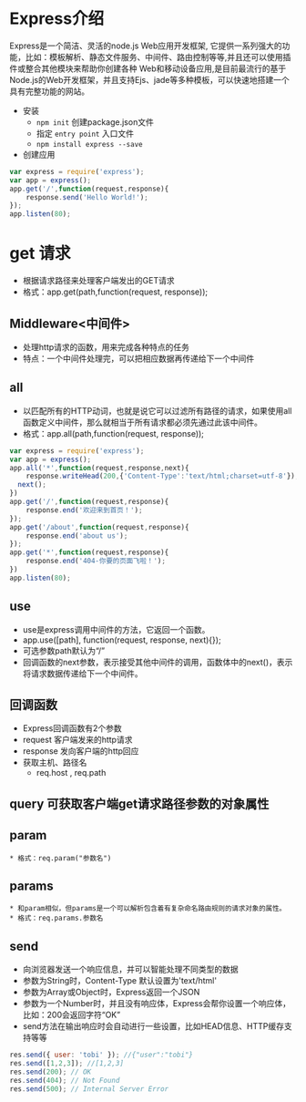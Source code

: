 # Express介绍
Express是一个简洁、灵活的node.js Web应用开发框架, 它提供一系列强大的功能，比如：模板解析、静态文件服务、中间件、路由控制等等,并且还可以使用插件或整合其他模块来帮助你创建各种 Web和移动设备应用,是目前最流行的基于Node.js的Web开发框架，并且支持Ejs、jade等多种模板，可以快速地搭建一个具有完整功能的网站。

- 安装
    * `npm init` 创建package.json文件
    * 指定 `entry point` 入口文件
    * `npm install express --save`
- 创建应用
```javascript
var express = require('express');
var app = express();
app.get('/',function(request,response){
	response.send('Hello World!');
});
app.listen(80);
```

# get 请求
- 根据请求路径来处理客户端发出的GET请求
- 格式：app.get(path,function(request, response));

## Middleware<中间件>
- 处理http请求的函数，用来完成各种特点的任务
- 特点：一个中间件处理完，可以把相应数据再传递给下一个中间件

## all
- 以匹配所有的HTTP动词，也就是说它可以过滤所有路径的请求，如果使用all函数定义中间件，那么就相当于所有请求都必须先通过此该中间件。
- 格式：app.all(path,function(request, response));

```javascript
var express = require('express');
var app = express();
app.all('*',function(request,response,next){
	response.writeHead(200,{'Content-Type':'text/html;charset=utf-8'});
  next();
})
app.get('/',function(request,response){
	response.end('欢迎来到首页！');
});
app.get('/about',function(request,response){
	response.end('about us');
});
app.get('*',function(request,response){
	response.end('404-你要的页面飞啦！');
})
app.listen(80);
```

## use
- use是express调用中间件的方法，它返回一个函数。
- app.use([path], function(request, response, next){});
- 可选参数path默认为“/”
- 回调函数的next参数，表示接受其他中间件的调用，函数体中的next()，表示将请求数据传递给下一个中间件。

## 回调函数
- Express回调函数有2个参数
- request 客户端发来的http请求
- response 发向客户端的http回应
- 获取主机、路径名
    * req.host , req.path
## query 可获取客户端get请求路径参数的对象属性
## param
    * 格式：req.param("参数名")
## params
    * 和param相似，但params是一个可以解析包含着有复杂命名路由规则的请求对象的属性。
    * 格式：req.params.参数名

## send
- 向浏览器发送一个响应信息，并可以智能处理不同类型的数据
- 参数为String时，Content-Type 默认设置为'text/html'
- 参数为Array或Object时，Express返回一个JSON
- 参数为一个Number时，并且没有响应体，Express会帮你设置一个响应体，比如：200会返回字符“OK”
- send方法在输出响应时会自动进行一些设置，比如HEAD信息、HTTP缓存支持等等

```javascript
res.send({ user: 'tobi' }); //{"user":"tobi"}
res.send([1,2,3]); //[1,2,3]
res.send(200); // OK
res.send(404); // Not Found
res.send(500); // Internal Server Error
```
